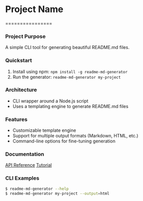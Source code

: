 # Project Name
================

### Project Purpose
A simple CLI tool for generating beautiful README.md files.

### Quickstart
1. Install using npm: `npm install -g readme-md-generator`
2. Run the generator: `readme-md-generator my-project`

### Architecture
* CLI wrapper around a Node.js script
* Uses a templating engine to generate README.md files

### Features
* Customizable template engine
* Support for multiple output formats (Markdown, HTML, etc.)
* Command-line options for fine-tuning generation

### Documentation
[API Reference](https://example.com/api-reference)
[Tutorial](https://example.com/tutorial)

### CLI Examples
```bash
$ readme-md-generator --help
$ readme-md-generator my-project --output=html
